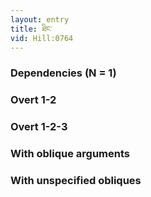 ```yaml
---
layout: entry
title: ཐིང་
vid: Hill:0764
---
```

### Dependencies (N = 1)


### Overt 1-2


### Overt 1-2-3


### With oblique arguments


### With unspecified obliques

